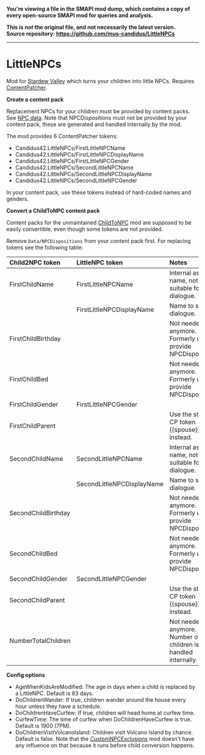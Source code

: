 **You're viewing a file in the SMAPI mod dump, which contains a copy of every open-source SMAPI mod
for queries and analysis.**

**This is _not_ the original file, and not necessarily the latest version.**  
**Source repository: https://github.com/mus-candidus/LittleNPCs**

----

# LittleNPCs

Mod for [Stardew Valley](http://stardewvalley.net/) which turns your children into little NPCs. Requires [ContentPatcher](https://www.nexusmods.com/stardewvalley/mods/1915).

**Create a content pack**

Replacement NPCs for your children must be provided by content packs. See [NPC data](https://stardewvalleywiki.com/Modding:NPC_data). Note that NPCDispositions must not be provided by your content pack, these are generated and handled internally by the mod.

The mod provides 6 ContentPatcher tokens:

* Candidus42.LittleNPCs/FirstLittleNPCName
* Candidus42.LittleNPCs/FirstLittleNPCDisplayName
* Candidus42.LittleNPCs/FirstLittleNPCGender
* Candidus42.LittleNPCs/SecondLittleNPCName
* Candidus42.LittleNPCs/SecondLittleNPCDisplayName
* Candidus42.LittleNPCs/SecondLittleNPCGender

In your content pack, use these tokens instead of hard-coded names and genders.

**Convert a ChildToNPC content pack**

Content packs for the unmaintained [ChildToNPC](https://www.nexusmods.com/stardewvalley/mods/4568) mod are supposed to be easily convertible, even though some tokens are not provided.

Remove `Data/NPCDispositions` from your content pack first. For replacing tokens see the following table:


| Child2NPC token     | LittleNPC token            | Notes                                                         |
|:--------------------|:---------------------------|:--------------------------------------------------------------|
| FirstChildName      | FirstLittleNPCName         | Internal asset name, not suitable for dialogue.               |
|                     | FirstLittleNPCDisplayName  | Name to show in dialogue.                                     |
| FirstChildBirthday  |                            | Not needed anymore. Formerly used to provide NPCDispositions. |
| FirstChildBed       |                            | Not needed anymore. Formerly used to provide NPCDispositions. |
| FirstChildGender    | FirstLittleNPCGender       |                                                               |
| FirstChildParent    |                            | Use the standard CP token {{spouse}} instead.                 |
| SecondChildName     | SecondLittleNPCName        | Internal asset name, not suitable for dialogue.               |
|                     | SecondLittleNPCDisplayName | Name to show in dialogue.                                     |
| SecondChildBirthday |                            | Not needed anymore. Formerly used to provide NPCDispositions. |
| SecondChildBed      |                            | Not needed anymore. Formerly used to provide NPCDispositions. |
| SecondChildGender   | SecondLittleNPCGender      |                                                               |
| SecondChildParent   |                            | Use the standard CP token {{spouse}} instead.                 |
| NumberTotalChildren |                            | Not needed anymore. Number of children is handled internally. |

**Config options**

* AgeWhenKidsAreModified: The age in days when a child is replaced by a LittleNPC. Default is 83 days.
* DoChildrenWander: If true, children wander around the house every hour unless they have a schedule.
* DoChildrenHaveCurfew: If true, children will head home at curfew time.
* CurfewTime: The time of curfew when DoChildrenHaveCurfew is true. Default is 1900 (7PM).
* DoChildrenVisitVolcanoIsland: Children visit Volcano Island by chance. Default is false. Note that the [CustomNPCExclusions](https://www.nexusmods.com/stardewvalley/mods/7089) mod doesn't have any influence on that because it runs before child conversion happens.
